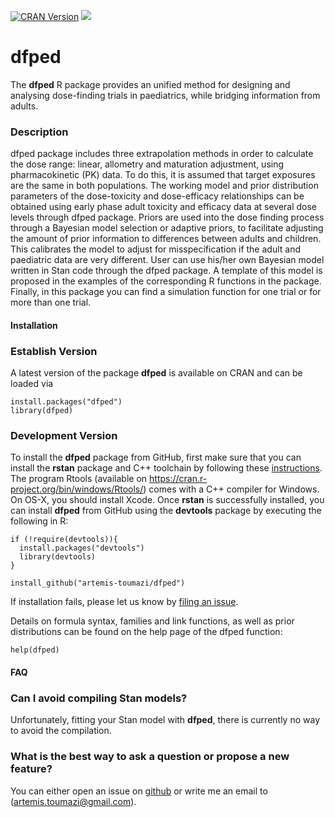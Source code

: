  [![CRAN Version](https://www.r-pkg.org/badges/version/dfped)](https://cran.r-project.org/package=dfped)
 ![](https://cranlogs.r-pkg.org/badges/grand-total/dfped)

# dfped

The **dfped** R package provides an unified method for designing and analysing dose-finding trials in paediatrics, while bridging information from adults. 

### Description

dfped package includes three extrapolation methods in order to calculate the dose range: linear, allometry and maturation adjustment, using pharmacokinetic (PK) data. To do this, it is assumed that target exposures are the same in both populations. The working model and prior distribution parameters of the dose-toxicity and dose-efficacy relationships can be obtained using early phase adult toxicity and efficacy data at several dose levels through dfped package. Priors are used into the dose finding process through a Bayesian model selection or adaptive priors, to facilitate adjusting the amount of prior information to differences between adults and children. This calibrates the model to adjust for misspecification if the adult and paediatric data are very different. User can use his/her own Bayesian model written in Stan code through the dfped package. A template of this model is proposed in the examples of the corresponding R functions in the package. Finally, in this package you can find a simulation function for one trial or for more than one trial. 

#### Installation

### Establish Version

A latest version of the package **dfped** is available on CRAN and can be loaded via

```{r}
install.packages("dfped")
library(dfped)
```  

### Development Version 
To install the **dfped** package from GitHub, first make sure that you can install the **rstan** package and C++ toolchain by following these [instructions](https://github.com/stan-dev/rstan/wiki/RStan-Getting-Started). The program Rtools (available on https://cran.r-project.org/bin/windows/Rtools/) comes with a C++ compiler for Windows. On OS-X, you should install Xcode. Once **rstan** is successfully installed, you can install **dfped** from GitHub using the **devtools** package by executing the following in R:

```{r}
if (!require(devtools)){
  install.packages("devtools")
  library(devtools)
}

install_github("artemis-toumazi/dfped")
```

If installation fails, please let us know by [filing an issue](https://github.com/artemis-toumazi/dfped/issues).

Details on formula syntax, families and link functions, as well as prior distributions can be found on the help page of the dfped function:
```{r help.dfped, eval=FALSE}
help(dfped)
```

#### FAQ

### Can I avoid compiling Stan models?

Unfortunately, fitting your Stan model with **dfped**, there is currently no way to avoid the compilation. 

### What is the best way to ask a question or propose a new feature? 

You can either open an issue on [github](https://github.com/artemis-toumazi/dfped) or write me an email to (artemis.toumazi@gmail.com).

